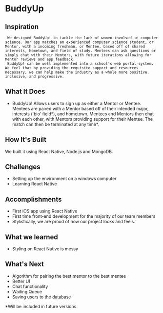 # BuddyUp
## Inspiration
     We designed BuddyUp! to tackle the lack of women involved in computer science. Our app matches an experienced computer science student, or Mentor, with a incoming freshman, or Mentee, based off of shared interests, hometown, and field of study. Mentees can ask questions or simply chat with their Mentors, with future iterations allowing for Mentor reviews and app feedback.
     BuddyUp! can be well implemented into a school's web portal system. We feel that by providing the requisite support and resources necessary, we can help make the industry as a whole more positive, inclusive, and progressive.

## What It Does
- BuddyUp! Allows users to sign up as either a Mentor or Mentee. Mentees are paired with a Mentor based off of their intended major, interests ('bio' field*), and hometown. Mentees and Mentors then chat with each other, with Mentors providing support for their Mentee. The match can then be terminated at any time*.

## How It's Built
We built it using React Native, Node.js and MongoDB. 

## Challenges
- Setting up the environment on a windows computer
- Learning React Native

## Accomplishments
- First iOS app using React Native
- First time front-end development for the majority of our team members
- Stylistically, we are proud of how our project looks and feels.

## What we learned
- Styling on React Native is messy

## What's Next
- Algorithm for pairing the best mentor to the best mentee
- Better UI
- Chat functionality
- Waiting Queue
- Saving users to the database

*Will be included in future versions.
